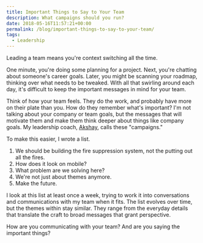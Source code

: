 ```yaml
---
title: Important Things to Say to Your Team
description: What campaigns should you run?
date: 2018-05-16T11:57:21+00:00
permalink: /blog/important-things-to-say-to-your-team/
tags:
  - Leadership
---
```


Leading a team means you're context switching all the time.

One minute, you're doing some planning for a project. Next, you're chatting about someone's career goals. Later, you might be scanning your roadmap, thinking over what needs to be tweaked. With all that swirling around each day, it's difficult to keep the important messages in mind for your team.

Think of how your team feels. They do the work, and probably have more on their plate than you. How do they remember what's important? I'm not talking about your company or team goals, but the messages that will motivate them and make them think deeper about things like company goals. My leadership coach, [Akshay](http://www.akshaykapur.net/), calls these "campaigns."

To make this easier, I wrote a list.

  1. We should be building the fire suppression system, not the putting out all the fires.
  2. How does it look on mobile?
  3. What problem are we solving here?
  4. We're not just about themes anymore.
  5. Make the future.

I look at this list at least once a week, trying to work it into conversations and communications with my team when it fits. The list evolves over time, but the themes within stay similar. They range from the everyday details that translate the craft to broad messages that grant perspective.

How are you communicating with your team? And are you saying the important things?
